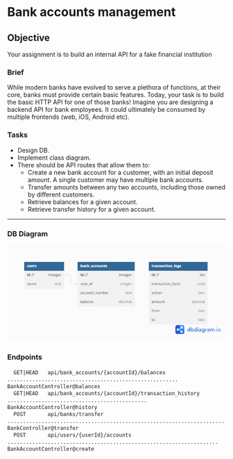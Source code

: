 # Bank accounts management


## Objective
Your assignment is to build an internal API for a fake financial institution
### Brief
While modern banks have evolved to serve a plethora of functions, at their core, banks must provide certain basic features. Today, your task is to build the basic HTTP API for one of those banks! Imagine you are designing a backend API for bank employees. It could ultimately be consumed by multiple frontends (web, iOS, Android etc).
### Tasks
- Design DB.
- Implement class diagram.
- There should be API routes that allow them to:
    - Create a new bank account for a customer, with an initial deposit amount. A
      single customer may have multiple bank accounts.
    - Transfer amounts between any two accounts, including those owned by
      different customers.
    - Retrieve balances for a given account.
    - Retrieve transfer history for a given account.

---


### DB Diagram
![DB Diagram](docs/db-diagram.png)

### Endpoints
```shell
  GET|HEAD   api/bank_accounts/{accountId}/balances ....................................................... BankAccountController@balances
  GET|HEAD   api/bank_accounts/{accountId}/transaction_history ............................................. BankAccountController@history
  POST       api/banks/transfer .................................................................................. BankController@transfer
  POST       api/users/{userId}/accounts .................................................................... BankAccountController@create
```

